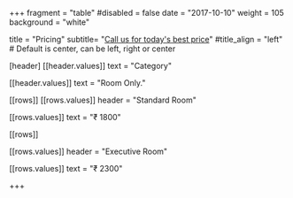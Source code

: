 +++
fragment = "table"
#disabled = false
date = "2017-10-10"
weight = 105
background = "white"

title = "Pricing"
subtitle= "[Call us for today's best price](tel:9869779944)"
#title_align = "left" # Default is center, can be left, right or center


  
[header]
  [[header.values]]
    text = "Category"

  [[header.values]]
    text = "Room Only."




[[rows]]
  [[rows.values]]
    header = "Standard Room"

  [[rows.values]]
    text = "₹ 1800"



[[rows]]

[[rows.values]]
    header = "Executive Room"

  [[rows.values]]
    text = "₹ 2300"

 
    



+++